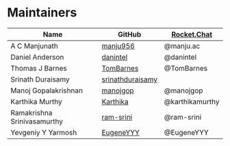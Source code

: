 <!--
Licensed under Creative Commons Attribution 4.0 International License
https://creativecommons.org/licenses/by/4.0/
-->
# Maintainers

| Name | GitHub | [Rocket.Chat](https://chat.hyperledger.org/channel/avalon) |
| ---- | ------ | --------------------------------------------------------- |
| A C Manjunath | [manju956](https://github.com/manju956) | @manju.ac |
| Daniel Anderson | [danintel](https://github.com/danintel) | @danintel |
| Thomas J Barnes | [TomBarnes](https://github.com/TomBarnes) | @TomBarnes |
| Srinath Duraisamy | [srinathduraisamy](https://github.com/srinathduraisamy) | |
| Manoj Gopalakrishnan | [manojgop](https://github.com/manojgop) | @manojgop |
| Karthika Murthy | [Karthika](https://github.com/Karthika) | @karthikamurthy |
| Ramakrishna Srinivasamurthy | [ram-srini](https://github.com/ram-srini) | @ram-srini | |
| Yevgeniy Y Yarmosh | [EugeneYYY](https://github.com/EugeneYYY) | @EugeneYYY |


